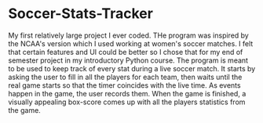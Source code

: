 # Soccer-Stats-Tracker

My first relatively large project I ever coded. THe program was inspired by the NCAA's version which I used working at women's soccer matches.
I felt that certain features and UI could be better so I chose that for my end of semester project in my introductory Python course. The program is meant to be used to keep track of every stat during a live soccer match. It starts by asking the user to fill in all the players for each team, then waits until the real game starts so that the timer coincides with the live time. As events happen in the game, the user records them. When the game is finished, a visually appealing box-score comes up with all the players statistics from the game.
